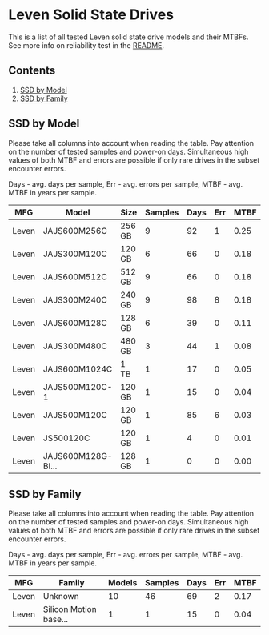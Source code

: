 Leven Solid State Drives
========================

This is a list of all tested Leven solid state drive models and their MTBFs. See
more info on reliability test in the [README](https://github.com/linuxhw/SMART).

Contents
--------

1. [ SSD by Model  ](#ssd-by-model)
2. [ SSD by Family ](#ssd-by-family)

SSD by Model
------------

Please take all columns into account when reading the table. Pay attention on the
number of tested samples and power-on days. Simultaneous high values of both MTBF
and errors are possible if only rare drives in the subset encounter errors.

Days - avg. days per sample,
Err  - avg. errors per sample,
MTBF - avg. MTBF in years per sample.

| MFG       | Model              | Size   | Samples | Days  | Err   | MTBF |
|-----------|--------------------|--------|---------|-------|-------|------|
| Leven     | JAJS600M256C       | 256 GB | 9       | 92    | 1     | 0.25   |
| Leven     | JAJS300M120C       | 120 GB | 6       | 66    | 0     | 0.18   |
| Leven     | JAJS600M512C       | 512 GB | 9       | 66    | 0     | 0.18   |
| Leven     | JAJS300M240C       | 240 GB | 9       | 98    | 8     | 0.18   |
| Leven     | JAJS600M128C       | 128 GB | 6       | 39    | 0     | 0.11   |
| Leven     | JAJS300M480C       | 480 GB | 3       | 44    | 1     | 0.08   |
| Leven     | JAJS600M1024C      | 1 TB   | 1       | 17    | 0     | 0.05   |
| Leven     | JAJS500M120C-1     | 120 GB | 1       | 15    | 0     | 0.04   |
| Leven     | JAJS500M120C       | 120 GB | 1       | 85    | 6     | 0.03   |
| Leven     | JS500120C          | 120 GB | 1       | 4     | 0     | 0.01   |
| Leven     | JAJS600M128G-BI... | 128 GB | 1       | 0     | 0     | 0.00   |

SSD by Family
-------------

Please take all columns into account when reading the table. Pay attention on the
number of tested samples and power-on days. Simultaneous high values of both MTBF
and errors are possible if only rare drives in the subset encounter errors.

Days - avg. days per sample,
Err  - avg. errors per sample,
MTBF - avg. MTBF in years per sample.

| MFG       | Family                 | Models | Samples | Days  | Err   | MTBF |
|-----------|------------------------|--------|---------|-------|-------|------|
| Leven     | Unknown                | 10     | 46      | 69    | 2     | 0.17   |
| Leven     | Silicon Motion base... | 1      | 1       | 15    | 0     | 0.04   |
